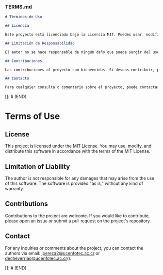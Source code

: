 
### TERMS.md

```markdown
# Términos de Uso

## Licencia

Este proyecto está licenciado bajo la Licencia MIT. Puedes usar, modificar y distribuir este software de acuerdo con los términos de la Licencia MIT.

## Limitación de Responsabilidad

El autor no se hace responsable de ningún daño que pueda surgir del uso de este software. El software se proporciona "tal cual", sin garantía de ningún tipo.

## Contribuciones

Las contribuciones al proyecto son bienvenidas. Si deseas contribuir, por favor, abre un issue o envía un pull request en el repositorio del proyecto.

## Contacto

Para cualquier consulta o comentario sobre el proyecto, puede contactar a los autores a través del correo electrónico: [jpereza2@ucenfotec.ac.cr](mailto:javier25arojas@gmail.com) o [decheverriao@ucenfotec.ac.cr]()
```

[]: # (END)


# Terms of Use

## License

This project is licensed under the MIT License. You may use, modify, and distribute this software in accordance with the terms of the MIT License.

## Limitation of Liability

The author is not responsible for any damages that may arise from the use of this software. The software is provided "as is," without any kind of warranty.

## Contributions

Contributions to the project are welcome. If you would like to contribute, please open an issue or submit a pull request on the project's repository.

## Contact

For any inquiries or comments about the project, you can contact the authors via email: [jpereza2@ucenfotec.ac.cr](mailto:jpereza2@ucenfotec.ac.cr) or [decheverriao@ucenfotec.ac.cr](mailto:decheverriao@ucenfotec.ac.cr)().

[]: # (END)
```